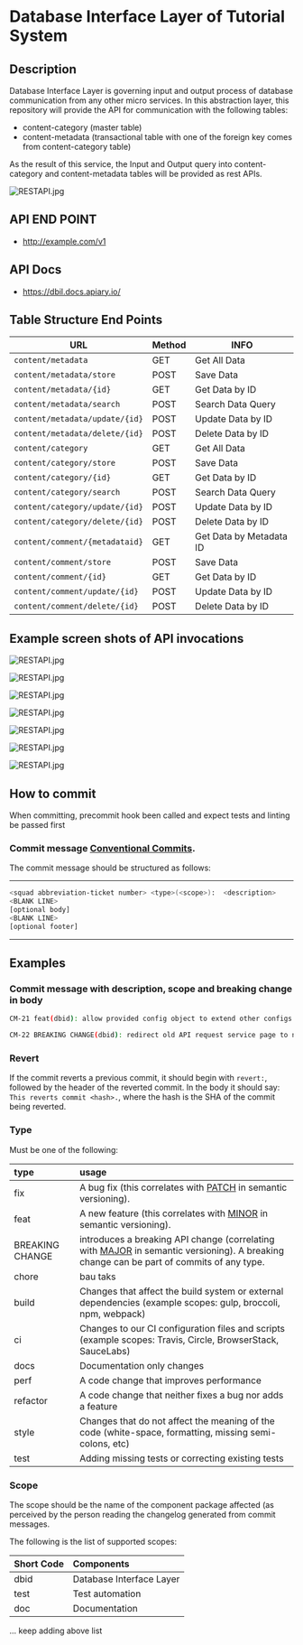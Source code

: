 # Database Interface Layer of Tutorial System

## Description 

Database Interface Layer is governing input and output process of database communication from any other micro services. In this abstraction layer, this repository will provide the API for communication with the following tables: 

- content-category (master table)
- content-metadata (transactional table with one of the foreign key comes from content-category table)

As the result of this service, the Input and Output query into content-category and content-metadata tables will be provided as rest APIs.


![RESTAPI.jpg](images/RESTAPI.jpg)

## API END POINT
* http://example.com/v1

## API Docs
* https://dbil.docs.apiary.io/

## Table Structure End Points
| URL                            | Method | INFO                    |
| ------------------------------ | ------ | ----------------------- |
| `content/metadata`             | GET    | Get All Data            |
| `content/metadata/store`       | POST   | Save Data               |
| `content/metadata/{id}`        | GET    | Get Data by ID          |
| `content/metadata/search`      | POST   | Search Data Query       |
| `content/metadata/update/{id}` | POST   | Update Data by ID       |
| `content/metadata/delete/{id}` | POST   | Delete Data by ID       |
| `content/category`             | GET    | Get All Data            |
| `content/category/store`       | POST   | Save Data               |
| `content/category/{id}`        | GET    | Get Data by ID          |
| `content/category/search`      | POST   | Search Data Query       |
| `content/category/update/{id}` | POST   | Update Data by ID       |
| `content/category/delete/{id}` | POST   | Delete Data by ID       |
| `content/comment/{metadataid}` | GET    | Get Data by Metadata ID |
| `content/comment/store`        | POST   | Save Data               |
| `content/comment/{id}`         | GET    | Get Data by ID          |
| `content/comment/update/{id}`  | POST   | Update Data by ID       |
| `content/comment/delete/{id}`  | POST   | Delete Data by ID       |


## Example screen shots of API invocations

![RESTAPI.jpg](images/Selection_01283.png)

![RESTAPI.jpg](images/Selection_01284.png)

![RESTAPI.jpg](images/Selection_01285.png)

![RESTAPI.jpg](images/Selection_01286.png)

![RESTAPI.jpg](images/Selection_01287.png)

![RESTAPI.jpg](images/Selection_01290.png)

![RESTAPI.jpg](images/Selection_01291.png)


## How to commit

When committing, precommit hook been called and expect tests and linting be passed first

### Commit message [Conventional Commits](https://conventionalcommits.org/).

The commit message should be structured as follows:

---

```bash
<squad abbreviation-ticket number> <type>(<scope>):  <description>
<BLANK LINE>
[optional body]
<BLANK LINE>
[optional footer]
```

---

## Examples

### Commit message with description, scope and breaking change in body

```bash
CM-21 feat(dbid): allow provided config object to extend other configs

CM-22 BREAKING CHANGE(dbid): redirect old API request service page to new version
```

### Revert

If the commit reverts a previous commit, it should begin with `revert:`, followed by the header of the reverted commit. In the body it should say: `This reverts commit <hash>.`, where the hash is the SHA of the commit being reverted.

### Type

Must be one of the following:

| type            | usage                                                                                                                                                                 |
| :-------------- | :-------------------------------------------------------------------------------------------------------------------------------------------------------------------- |
| fix             | A bug fix (this correlates with [PATCH](http://semver.org/#summary) in semantic versioning).                                                                          |
| feat            | A new feature (this correlates with [MINOR](http://semver.org/#summary) in semantic versioning).                                                                      |
| BREAKING CHANGE | introduces a breaking API change (correlating with [MAJOR](http://semver.org/#summary) in semantic versioning). A breaking change can be part of commits of any type. |
| chore           | bau taks                                                                                                                                                              |
| build           | Changes that affect the build system or external dependencies (example scopes: gulp, broccoli, npm, webpack)                                                          |
| ci              | Changes to our CI configuration files and scripts (example scopes: Travis, Circle, BrowserStack, SauceLabs)                                                           |
| docs            | Documentation only changes                                                                                                                                            |
| perf            | A code change that improves performance                                                                                                                               |
| refactor        | A code change that neither fixes a bug nor adds a feature                                                                                                             |
| style           | Changes that do not affect the meaning of the code (white-space, formatting, missing semi-colons, etc)                                                                |
| test            | Adding missing tests or correcting existing tests                                                                                                                     |

### Scope

The scope should be the name of the component package affected (as perceived by the person reading the changelog generated from commit messages.

The following is the list of supported scopes:

| Short Code | Components               |
| :--------- | :----------------------- |
| dbid       | Database Interface Layer |
| test       | Test automation          |
| doc        | Documentation            |
... keep adding above list
